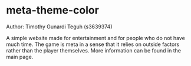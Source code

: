 # meta-theme-color
Author: Timothy Gunardi Teguh (s3639374)

A simple website made for entertainment and for people who do not have much time. The game is meta in a sense that it relies on outside factors rather than the player themselves. More information can be found in the main page.
